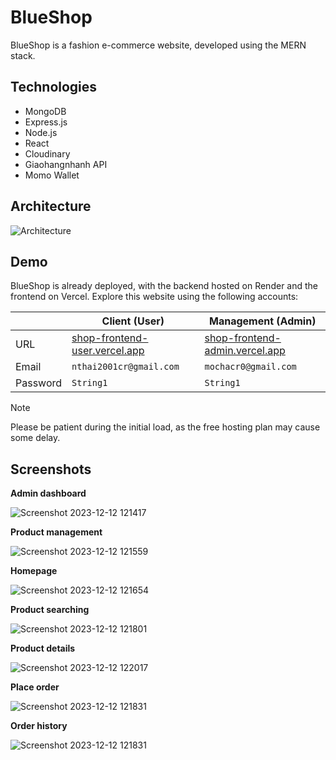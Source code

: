 # BlueShop
BlueShop is a fashion e-commerce website, developed using the MERN stack.

## Technologies
- MongoDB
- Express.js
- Node.js
- React
- Cloudinary
- Giaohangnhanh API
- Momo Wallet

## Architecture
![Architecture](https://github.com/mochacr0/readme-tutorial/assets/64319905/a17c0c3b-6b38-4257-9dc1-d3614c8f7736)

## Demo
BlueShop is already deployed, with the backend hosted on Render and the frontend on Vercel. Explore this website using the following accounts:

|          |       Client (User)    | Management (Admin) |
| -------- | ---------------------- | ---------------------- | 
|    URL   | [shop-frontend-user.vercel.app](https://shop-frontend-user.vercel.app/) | [shop-frontend-admin.vercel.app](https://shop-frontend-admin.vercel.app/) |
|   Email  | `nthai2001cr@gmail.com` | `mochacr0@gmail.com` |
| Password |        `String1`        |       `String1`      |
> [!NOTE]
> Please be patient during the initial load, as the free hosting plan may cause some delay.

## Screenshots
**Admin dashboard**

![Screenshot 2023-12-12 121417](https://github.com/mochacr0/readme-tutorial/assets/64319905/79988769-d008-4be0-b1ef-34522a6ba6dc)

**Product management**

![Screenshot 2023-12-12 121559](https://github.com/mochacr0/readme-tutorial/assets/64319905/48222e16-3ce0-4337-bd96-4b51930f0fa2)

**Homepage**

![Screenshot 2023-12-12 121654](https://github.com/mochacr0/readme-tutorial/assets/64319905/6f9fa98e-4e86-4b46-b501-cf34404f4a61)

**Product searching**

![Screenshot 2023-12-12 121801](https://github.com/mochacr0/readme-tutorial/assets/64319905/e59a8fdb-ec5a-4a76-afbc-0287ff13038e)

**Product details**

![Screenshot 2023-12-12 122017](https://github.com/mochacr0/readme-tutorial/assets/64319905/08c246c0-33dc-4a9e-9321-3efb2cafd3a1)

**Place order**

![Screenshot 2023-12-12 121831](https://github.com/mochacr0/readme-tutorial/assets/64319905/a0a3937f-0325-498f-9bb3-67c5e779c792)

**Order history**

![Screenshot 2023-12-12 121831](https://github.com/mochacr0/readme-tutorial/assets/64319905/5f583eb6-65c2-4e86-bc0e-660522cc4bb3)
